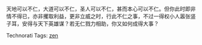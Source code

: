 <html><body><div>天地可以不仁，大道可以不仁，圣人可以不仁，甚而本心可以不仁。但你此时即非情不得已，亦非攫取利益，更非立威之时，行此不仁之事，不过一得权小人嚣张竖子耳，安得与天下英雄谋？若无仁戮力相助，你又如何成得大事？



Technorati Tags: <a rel="tag" href="http://technorati.com/tag/zen" class="performancingtags">zen</a>
</div></body></html>